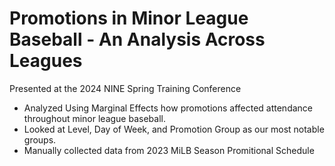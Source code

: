 # Promotions in Minor League Baseball - An Analysis Across Leagues

Presented at the 2024 NINE Spring Training Conference
- Analyzed Using Marginal Effects how promotions affected attendance throughout minor league baseball.
- Looked at Level, Day of Week, and Promotion Group as our most notable groups.
- Manually collected data from 2023 MiLB Season Promitional Schedule
